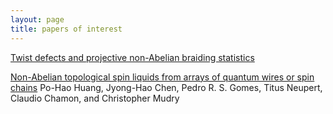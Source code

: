 ```yaml
---
layout: page
title: papers of interest
---
```

[Twist defects and projective non-Abelian braiding statistics](http://journals.aps.org/prb/abstract/10.1103/PhysRevB.87.045130)


[Non-Abelian topological spin liquids from arrays of quantum wires or spin chains](http://journals.aps.org/prb/abstract/10.1103/PhysRevB.93.205123) Po-Hao Huang, Jyong-Hao Chen, Pedro R. S. Gomes, Titus Neupert, Claudio Chamon, and Christopher Mudry